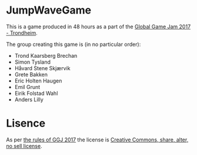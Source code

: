 # JumpWaveGame
This is a game produced in 48 hours as a part of the [Global Game Jam 2017 - Trondheim](http://globalgamejam.org/2017/jam-sites/trondheim-global-game-jam).

The group creating this game is (in no particular order):

* Trond Kaarsberg Brechan
* Simon Tysland
* Håvard Stene Skjærvik
* Grete Bakken
* Eric Holten Haugen
* Emil Grunt
* Eirik Folstad Wahl
* Anders Lilly

# Lisence
As per [the rules of GGJ 2017](http://globalgamejam.org/faq) the license is [Creative Commons, share, alter, no sell license](http://creativecommons.org/licenses/by-nc-sa/3.0/).
